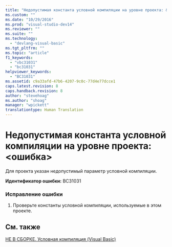 ```yaml
---
title: "Недопустимая константа условной компиляции на уровне проекта: &lt;ошибка&gt; | Microsoft Docs"
ms.custom: ""
ms.date: "10/29/2016"
ms.prod: "visual-studio-dev14"
ms.reviewer: ""
ms.suite: ""
ms.technology: 
  - "devlang-visual-basic"
ms.tgt_pltfrm: ""
ms.topic: "article"
f1_keywords: 
  - "vbc31031"
  - "bc31031"
helpviewer_keywords: 
  - "BC31031"
ms.assetid: c9a33afd-47b6-4207-9c0c-77d4e77dcce1
caps.latest.revision: 8
caps.handback.revision: 8
author: "stevehoag"
ms.author: "shoag"
manager: "wpickett"
translationtype: Human Translation
---
```

# Недопустимая константа условной компиляции на уровне проекта: &lt;ошибка&gt;
Для проекта указан недопустимый параметр условной компиляции.  
  
 **Идентификатор ошибки:** BC31031  
  
### Исправление ошибки  
  
1.  Проверьте константы условной компиляции, используемые в этом проекте.  
  
## См. также  
 [НЕ В СБОРКЕ. Условная компиляция \(Visual Basic\)](http://msdn.microsoft.com/ru-ru/ad1e35e0-935e-4a35-a2ae-738bcf2a9240)